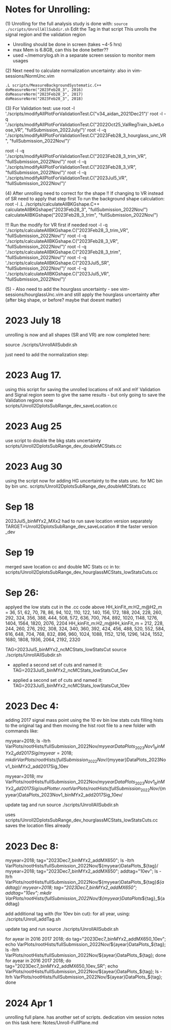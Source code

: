 # Notes for Unrolling:

(1) Unrolling for the full analysis study is done with:
`source ./scripts/UnrollAllSubdir.sh`
Edit the Tag in that script
This unrolls the signal region and the validation region

- Unrolling should be done in screen (takes ~4-5 hrs)
- max Mem is 6.8GB, can this be done better??
- used ~/memorylog.sh in a separate screen session to monitor mem usages

(2) Next need to calculate normalization uncertainty:
also in vim-sessions/NormUnc.vim
```
.L scripts/MeasureBackgroundSystematic.C++
doMeasureNorm("2023Feb28_3", 2016)
doMeasureNorm("2023Feb28_3", 2017)
doMeasureNorm("2023Feb28_3", 2018)
```

(3) For Validation test: use
root -l './scripts/modifyAllPlotForValidationTest.C("v34_aidan_2021Dec21")'
root -l -q './scripts/modifyAllPlotForValidationTest.C("2022Oct25_ValRegTrain_bJetLoose_VR", "fullSubmission_2022July/")'
root -l -q './scripts/modifyAllPlotForValidationTest.C("2023Feb28_3_hourglass_unc_VR", "fullSubmission_2022Nov/")'

root -l -q './scripts/modifyAllPlotForValidationTest.C("2023Feb28_3_trim_VR", "fullSubmission_2022Nov/")'
root -l -q './scripts/modifyAllPlotForValidationTest.C("2023Feb28_3_VR", "fullSubmission_2022Nov/")'
root -l -q './scripts/modifyAllPlotForValidationTest.C("2023Jul5_VR", "fullSubmission_2022Nov/")'



(4) After unrolling need to correct for the shape
!! If changing to VR instead of SR need to apply that step first
To run the background shape calculation:
root -l
.L ./scripts/calculateAllBKGshape.C++
calculateAllBKGshape("2023Feb28_3", "fullSubmission_2022Nov/")
calculateAllBKGshape("2023Feb28_3_trim", "fullSubmission_2022Nov/")

!!! Run the modify for VR first if needed
root -l -q './scripts/calculateAllBKGshape.C("2023Feb28_3_trim_VR", "fullSubmission_2022Nov/")'
root -l -q './scripts/calculateAllBKGshape.C("2023Feb28_3_VR", "fullSubmission_2022Nov/")'
root -l -q './scripts/calculateAllBKGshape.C("2023Feb28_3_trim", "fullSubmission_2022Nov/")'
root -l -q './scripts/calculateAllBKGshape.C("2023Jul5_SR", "fullSubmission_2022Nov/")'
root -l -q './scripts/calculateAllBKGshape.C("2023Jul5_VR", "fullSubmission_2022Nov/")'



(5) - Also need to add the hourglass uncertainty - see vim-sessions/hourglassUnc.vim
and still apply the hourglass uncertainty after (after bkg shape, or before? maybe that doesnt matter)





# 2023 July 18

unrolling is now and all shapes (SR and VR) are now completed here:

source ./scripts/UnrollAllSubdir.sh

just need to add the normalization step:


# 2023 Aug 17.

using this script for saving the unrolled locations of mX and mY
Validation and Signal region seem to give the same results - but only going to save the Validation regions now
scripts/Unroll2DplotsSubRange_dev_saveLocation.cc

# 2023 Aug 25

use script to double the bkg stats uncertainty
scripts/Unroll2DplotsSubRange_dev_doubleMCStats.cc

# 2023 Aug 30

using the script now for adding HG uncertainty to the stats unc. for MC bin by bin unc.
scripts/Unroll2DplotsSubRange_dev_doubleMCStats.cc

# Sep 18
2023Jul5_binMYx2_MXx2
had to run save location version separately
TARGET=Unroll2DplotsSubRange_dev_saveLocation # the faster version _dev

# Sep 19
merged save location cc and double MC Stats cc in to:
scripts/Unroll2DplotsSubRange_dev_hourglassMCStats_lowStatsCuts.cc

# Sep 26:

applyed the low stats cut in the .cc code above
HH_kinFit_m:H2_m@H2_m     = 36, 51, 62, 70, 78, 86, 94, 102, 110, 122, 140, 156, 172, 188, 204, 228, 260, 292, 324, 356, 388, 444, 508, 572, 636, 700, 764, 892, 1020, 1148, 1276, 1404, 1564, 1820, 2076, 2204
HH_kinFit_m:H2_m@HH_kinFit_m     = 212, 228, 244, 260, 276, 292, 308, 324, 340, 360, 392, 424, 456, 488, 520, 552, 584, 616, 648, 704, 768, 832, 896, 960, 1024, 1088, 1152, 1216, 1296, 1424, 1552, 1680, 1808, 1936, 2064, 2192, 2320

TAG=2023Jul5_binMYx2_ncMCStats_lowStatsCut
source ./scripts/UnrollAllSubdir.sh

- applied a second set of cuts and named it:
TAG=2023Jul5_binMYx2_ncMCStats_lowStatsCut_5ev

- applied a second set of cuts and named it:
TAG=2023Jul5_binMYx2_ncMCStats_lowStatsCut_10ev


# 2023 Dec 4:

adding 2017 signal mass point
using the 10 ev bin low stats cuts
filling hists to the original tag and then moving the hist root file to a new folder with commands like:

myyear=2018; ls -ltrh VarPlots/rootHists/fullSubmission_2022Nov/${myyear}DataPlots_2023Nov1_binMYx2_add2017Sig/
myyear=2018; mkdir VarPlots/rootHists/fullSubmission_2022Nov/${myyear}DataPlots_2023Nov1_binMYx2_add2017Sig_10ev

myyear=2018; mv VarPlots/rootHists/fullSubmission_2022Nov/${myyear}DataPlots_2023Nov1_binMYx2_add2017Sig/outPlotter.root VarPlots/rootHists/fullSubmission_2022Nov/${myyear}DataPlots_2023Nov1_binMYx2_add2017Sig_10ev/


update tag and run
source ./scripts/UnrollAllSubdir.sh

uses
scripts/Unroll2DplotsSubRange_dev_hourglassMCStats_lowStatsCuts.cc
saves the location files already


# 2023 Dec 8:

myyear=2018; tag="2023Dec7_binMYx2_addMX650"; ls -ltrh VarPlots/rootHists/fullSubmission_2022Nov/${myyear}DataPlots_${tag}/
myyear=2018; tag="2023Dec7_binMYx2_addMX650"; addtag="10ev"; ls -ltrh VarPlots/rootHists/fullSubmission_2022Nov/${myyear}DataPlots_${tag}_${addtag}/
myyear=2018; tag="2023Dec7_binMYx2_addMX650"; addtag="10ev"; mkdir VarPlots/rootHists/fullSubmission_2022Nov/${myyear}DataPlots_${tag}_${addtag}

add additional tag with (for 10ev bin cut):
for all year, using:
./scripts/Unroll_addTag.sh

update tag and run
source ./scripts/UnrollAllSubdir.sh

for ayear in 2016 2017 2018; do tag="2023Dec7_binMYx2_addMX650_10ev"; echo VarPlots/rootHists/fullSubmission_2022Nov/${ayear}DataPlots_${tag}; ls -ltrh VarPlots/rootHists/fullSubmission_2022Nov/${ayear}DataPlots_${tag}; done
for ayear in 2016 2017 2018; do tag="2023Dec7_binMYx2_addMX650_10ev_SR"; echo VarPlots/rootHists/fullSubmission_2022Nov/${ayear}DataPlots_${tag}; ls -ltrh VarPlots/rootHists/fullSubmission_2022Nov/${ayear}DataPlots_${tag}; done


# 2024 Apr 1

unrolling full plane. has another set of scripts. dedication vim session
notes on this task here: Notes/Unroll-FullPlane.md

